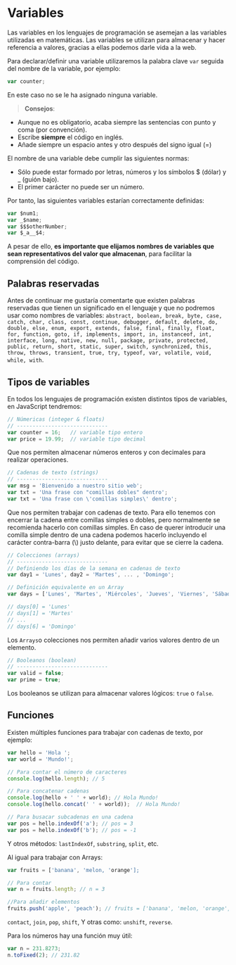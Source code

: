 # Variables

Las variables en los lenguajes de programación se asemejan a las variables utilizadas en matemáticas. Las variables se utilizan para almacenar y hacer referencia a valores, gracias a ellas podemos darle vida a la web.

Para declarar/definir una variable utilizaremos la palabra clave ```var``` seguida del nombre de la variable, por ejemplo:

```js
var counter;
```

En este caso no se le ha asignado ninguna variable.

> **Consejos**:
* Aunque no es obligatorio, acaba siempre las sentencias con punto y coma (por convención).
* Escribe **siempre** el código en inglés.
* Añade siempre un espacio antes y otro después del signo igual (=)

El nombre de una variable debe cumplir las siguientes normas:
* Sólo puede estar formado por letras, números y los símbolos $ (dólar) y _ (guión bajo).
* El primer carácter no puede ser un número.

Por tanto, las siguientes variables estarían correctamente definidas:
```javascript
var $num1;
var _$name;
var $$$otherNumber;
var $_a__$4;
```
A pesar de ello, **es importante que elijamos nombres de variables que sean representativos del valor que almacenan**, para facilitar la comprensión del código.

## Palabras reservadas

Antes de continuar me gustaría comentarte que existen palabras reservadas que tienen un significado en el lenguaje y que no podremos usar como nombres de variables: ```abstract, boolean, break, byte, case, catch, char, class, const, continue, debugger, default, delete, do, double, else, enum, export, extends, false, final, finally, float, for, function, goto, if, implements, import, in, instanceof, int, interface, long, native, new, null, package, private, protected, public, return, short, static, super, switch, synchronized, this, throw, throws, transient, true, try, typeof, var, volatile, void, while, with```. 

## Tipos de variables
En todos los lenguajes de programación existen distintos tipos de variables, en JavaScript tendremos:

```js
// Númericas (integer & floats)
// -----------------------------
var counter = 16;   // variable tipo entero
var price = 19.99;  // variable tipo decimal
```

Que nos permiten almacenar números enteros y con decimales para realizar operaciones.

```js
// Cadenas de texto (strings)
// -----------------------------
var msg = 'Bienvenido a nuestro sitio web';
var txt = 'Una frase con "comillas dobles" dentro';
var txt = 'Una frase con \'comillas simples\' dentro';
```

Que nos permiten trabajar con cadenas de texto. Para ello tenemos con encerrar la cadena entre comillas simples o dobles, pero normalmente se recomienda hacerlo con comillas simples. En caso de querer introducir una comilla simple dentro de una cadena podemos hacerlo incluyendo el carácter contra-barra (\\) justo delante, para evitar que se cierre la cadena.

```js
// Colecciones (arrays)
// -----------------------------
// Definiendo los días de la semana en cadenas de texto
var day1 = 'Lunes', day2 = 'Martes', ... , 'Domingo';

// Definición equivalente en un Array
var days = ['Lunes', 'Martes', 'Miércoles', 'Jueves', 'Viernes', 'Sábado', 'Domingo'];

// days[0] = 'Lunes'
// days[1] = 'Martes'
// ...
// days[6] = 'Domingo'
```

Los ```Arrays```o colecciones nos permiten añadir varios valores dentro de un elemento. 


```js
// Booleanos (boolean)
// -----------------------------
var valid = false;
var prime = true;
```

Los booleanos se utilizan para almacenar valores lógicos: ```true``` o ```false```.

## Funciones

Existen múltiples funciones para trabajar con cadenas de texto, por ejemplo:

```js
var hello = 'Hola ';
var world = 'Mundo!';

// Para contar el número de caracteres
console.log(hello.length); // 5

// Para concatenar cadenas
console.log(hello + ' ' + world); // Hola Mundo!
console.log(hello.concat(' ' + world));  // Hola Mundo!

// Para busacar subcadenas en una cadena
var pos = hello.indexOf('a'); // pos = 3
var pos = hello.indexOf('b'); // pos = -1
```

Y otros métodos: ```lastIndexOf```, ```substring```, ```split```, etc.

Al igual para trabajar con Arrays:
```js
var fruits = ['banana', 'melon, 'orange'];

// Para contar
var n = fruits.length; // n = 3

//Para añadir elementos
fruits.push('apple', 'peach'); // fruits = ['banana', 'melon, 'orange', 'apple', 'peach']
```

```contact```, ```join```, ```pop```, ```shift```, Y otras como: ```unshift```, ```reverse```.


Para los números hay una función muy útil:

```js
var n = 231.8273;
n.toFixed(2); // 231.82
```